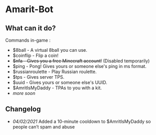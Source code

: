# Amarit-Bot

## What can it do?

Commands in-game :
 - $8ball - A virtual 8ball you can use.
 - $coinflip - Flip a coin!
 - ~~$nfa - Gives you a free Minecraft account!~~ (Disabled temporarily)
 - $ping - Pong! Gives yours or someone else's ping in ms format.
 - $russianroulette - Play Russian roulette.
 - $tps - Gives server TPS.
 - $uuid - Gives yours or someone else's UUID.
 - $AmritIsMyDaddy - TPAs to you with a kit.
 - *more soon*
## Changelog
 - *04/02/2021* Added a 10-minute cooldown to $AmritIsMyDaddy so people can’t spam and abuse
